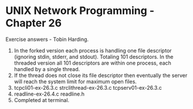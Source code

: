 UNIX Network Programming - Chapter 26
======================================
Exercise answers - Tobin Harding.

1. In the forked version each process is handling one file descriptor (ignoring 
   stdin, stderr, and stdout). Totaling 101 descriptors. In the threaded version
   all 101 descriptors are within one process, each handled by a single thread.
2. If the thread does not close its file descriptor then eventually the server
   will reach the system limit for maximum open files.
3. tcpcli01-ex-26.3.c strclithread-ex-26.3.c tcpserv01-ex-26.3.c
4. readline-ex-26.4.c  readline.h
5. Completed at terminal.
